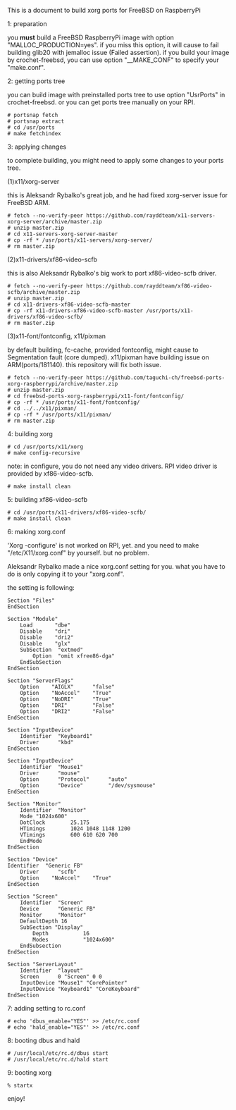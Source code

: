 This is a document to build xorg ports for FreeBSD on RaspberryPi 

1: preparation

you **must** build a FreeBSD RaspberryPi image with option
 "MALLOC_PRODUCTION=yes". if you miss this option, it will
 cause to fail building glib20 with jemalloc issue (Failed
 assertion). if you build your image by crochet-freebsd,
 you can use option "__MAKE_CONF" to specify your "make.conf".

2: getting ports tree

you can build image with preinstalled ports tree to use option
 "UsrPorts" in crochet-freebsd. or you can get ports tree manually
 on your RPI.

    # portsnap fetch 
    # portsnap extract 
    # cd /usr/ports 
    # make fetchindex 

3: applying changes

to complete building, you might need to apply some changes to your
 ports tree.

(1)x11/xorg-server

this is Aleksandr Rybalko's great job, and he had fixed xorg-server
 issue for FreeBSD ARM.

    # fetch --no-verify-peer https://github.com/rayddteam/x11-servers-xorg-server/archive/master.zip 
    # unzip master.zip 
    # cd x11-servers-xorg-server-master 
    # cp -rf * /usr/ports/x11-servers/xorg-server/
    # rm master.zip 

(2)x11-drivers/xf86-video-scfb

this is also Aleksandr Rybalko's big work to port xf86-video-scfb driver.

    # fetch --no-verify-peer https://github.com/rayddteam/xf86-video-scfb/archive/master.zip 
    # unzip master.zip 
    # cd x11-drivers-xf86-video-scfb-master 
    # cp -rf x11-drivers-xf86-video-scfb-master /usr/ports/x11-drivers/xf86-video-scfb/
    # rm master.zip

(3)x11-font/fontconfig, x11/pixman

by default building, fc-cache, provided fontconfig, might cause to
 Segmentation fault (core dumped). x11/pixman have building issue
 on ARM(ports/181140).
 this repository will fix both issue.

    # fetch --no-verify-peer https://github.com/taguchi-ch/freebsd-ports-xorg-raspberrypi/archive/master.zip 
    # unzip master.zip 
    # cd freebsd-ports-xorg-raspberrypi/x11-font/fontconfig/  
    # cp -rf * /usr/ports/x11-font/fontconfig/ 
    # cd ../../x11/pixman/ 
    # cp -rf * /usr/ports/x11/pixman/ 
    # rm master.zip 

4: building xorg 

    # cd /usr/ports/x11/xorg 
    # make config-recursive 

note: in configure, you do not need any video drivers. RPI video
 driver is provided by xf86-video-scfb. 

    # make install clean  

5: building xf86-video-scfb

    # cd /usr/ports/x11-drivers/xf86-video-scfb/
    # make install clean

6: making xorg.conf

'Xorg -configure' is not worked on RPI, yet. and you need to make
 "/etc/X11/xorg.conf" by yourself. but no problem.

Aleksandr Rybalko made a nice xorg.conf setting for you. what you
 have to do is only copying it to your "xorg.conf". 

the setting is following: 

    Section "Files" 
    EndSection 

    Section "Module" 
        Load       "dbe" 
        Disable    "dri" 
        Disable    "dri2" 
        Disable    "glx" 
        SubSection  "extmod" 
            Option  "omit xfree86-dga" 
        EndSubSection 
    EndSection 

    Section "ServerFlags" 
        Option    "AIGLX"      "false" 
        Option    "NoAccel"    "True" 
        Option    "NoDRI"      "True" 
        Option    "DRI"        "False" 
        Option    "DRI2"       "False" 
    EndSection 

    Section "InputDevice" 
        Identifier  "Keyboard1" 
        Driver      "kbd" 
    EndSection 

    Section "InputDevice" 
        Identifier  "Mouse1" 
        Driver      "mouse" 
        Option      "Protocol"      "auto" 
        Option      "Device"        "/dev/sysmouse" 
    EndSection 

    Section "Monitor" 
        Identifier  "Monitor" 
        Mode "1024x600" 
        DotClock        25.175 
        HTimings        1024 1048 1148 1200 
        VTimings        600 610 620 700 
        EndMode 
    EndSection 

    Section "Device" 
    Identifier  "Generic FB" 
        Driver      "scfb" 
        Option    "NoAccel"    "True" 
    EndSection 

    Section "Screen" 
        Identifier  "Screen" 
        Device      "Generic FB" 
        Monitor     "Monitor" 
        DefaultDepth 16 
        SubSection "Display" 
            Depth           16 
            Modes           "1024x600" 
        EndSubsection 
    EndSection 

    Section "ServerLayout" 
        Identifier  "layout" 
        Screen      0 "Screen" 0 0 
        InputDevice "Mouse1" "CorePointer" 
        InputDevice "Keyboard1" "CoreKeyboard" 
    EndSection 

7: adding setting to rc.conf

    # echo 'dbus_enable="YES"' >> /etc/rc.conf 
    # echo 'hald_enable="YES"' >> /etc/rc.conf 

8: booting dbus and hald

    # /usr/local/etc/rc.d/dbus start 
    # /usr/local/etc/rc.d/hald start 

9: booting xorg

    % startx 

enjoy!
